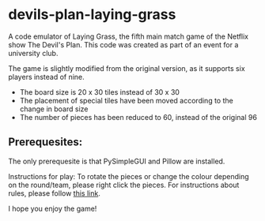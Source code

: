 # devils-plan-laying-grass
A code emulator of Laying Grass, the fifth main match game of the Netflix show The Devil's Plan.
This code was created as part of an event for a university club.

The game is slightly modified from the original version, as it supports six players instead of nine.
- The board size is 20 x 30 tiles instead of 30 x 30
- The placement of special tiles have been moved according to the change in board size
- The number of pieces has been reduced to 60, instead of the original 96

## Prerequesites:
The only prerequesite is that PySimpleGUI and Pillow are installed.

Instructions for play:
To rotate the pieces or change the colour depending on the round/team, please right click the pieces.
For instructions about rules, please follow [this link](https://www.dexerto.com/tv-movies/the-devils-plan-games-explained-2310672/#:~:text=Laying%20Grass%20is%20the%20fifth,to%20create%20the%20largest%20square.).

I hope you enjoy the game!
